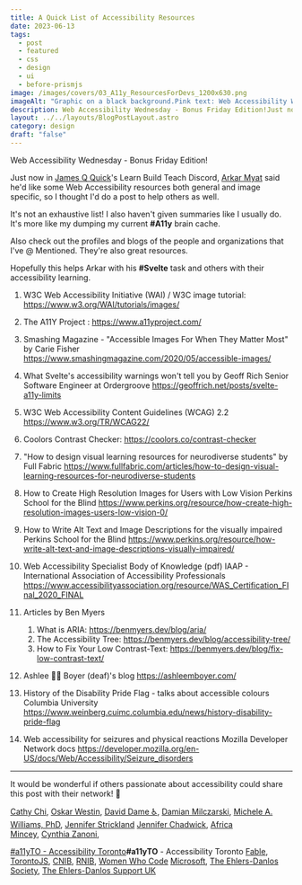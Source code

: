 ```yaml
---
title: A Quick List of Accessibility Resources
date: 2023-06-13
tags:
  - post
  - featured
  - css
  - design
  - ui
  - before-prismjs
image: /images/covers/03_A11y_ResourcesForDevs_1200x630.png
imageAlt: "Graphic on a black background.Pink text: Web Accessibility Wednesdayslaptop emoji + wheelchair emojiOrange text: A11y Resources for Devs!pink to orange gradient text: https://gingerkiwi.blog"
description: Web Accessibility Wednesday - Bonus Friday Edition!Just now in James Q Quick's Learn Build Teach Discord, Arkar Myat said he'd like some Web Accessibility resources both general and image specific, so I thought I'd do a post to help others as well.It's not an exhaustive list! I also haven't given summaries like I usually do. It's more like my dumping my current A11y brain cache.
layout: ../../layouts/BlogPostLayout.astro
category: design
draft: "false"
---
```

Web Accessibility Wednesday - Bonus Friday Edition!

Just now in [James Q Quick](https://www.linkedin.com/feed/#)'s Learn Build Teach Discord, [Arkar Myat](https://www.linkedin.com/feed/#) said he'd like some Web Accessibility resources both general and image specific, so I thought I'd do a post to help others as well.

It's not an exhaustive list! I also haven't given summaries like I usually do. It's more like my dumping my current **#A11y** brain cache.

Also check out the profiles and blogs of the people and organizations that I've @ Mentioned. They're also great resources.

  

Hopefully this helps Arkar with his **#Svelte** task and others with their accessibility learning.

1. W3C Web Accessibility Initiative (WAI) / W3C image tutorial:
https://www.w3.org/WAI/tutorials/images/

2. The A11Y Project :
https://www.a11yproject.com/

3.  Smashing Magazine - 
"Accessible Images For When They Matter Most"
by Carie Fisher
https://www.smashingmagazine.com/2020/05/accessible-images/

4. What Svelte's accessibility warnings won't tell you
by Geoff Rich Senior Software Engineer at Ordergroove
https://geoffrich.net/posts/svelte-a11y-limits

5. W3C Web Accessibility Content Guidelines (WCAG) 2.2
https://www.w3.org/TR/WCAG22/

6. Coolors Contrast Checker:
https://coolors.co/contrast-checker

7. "How to design visual learning resources for neurodiverse students"
 by Full Fabric
https://www.fullfabric.com/articles/how-to-design-visual-learning-resources-for-neurodiverse-students

8. How to Create High Resolution Images for Users with Low Vision
Perkins School for the Blind
https://www.perkins.org/resource/how-create-high-resolution-images-users-low-vision-0/

9. How to Write Alt Text and Image Descriptions for the visually impaired
Perkins School for the Blind
https://www.perkins.org/resource/how-write-alt-text-and-image-descriptions-visually-impaired/

10. Web Accessibility Specialist Body of Knowledge (pdf)
IAAP - International Association of Accessibility Professionals
https://www.accessibilityassociation.org/resource/WAS_Certification_FInal_2020_FINAL

11. Articles by Ben Myers
	1. What is ARIA: https://benmyers.dev/blog/aria/
	2. The Accessibility Tree: https://benmyers.dev/blog/accessibility-tree/
	3. How to Fix Your Low Contrast-Text: https://benmyers.dev/blog/fix-low-contrast-text/

12. Ashlee 🤟🏻 Boyer (deaf)'s blog 
https://ashleemboyer.com/

13. History of the Disability Pride Flag - talks about accessible colours
Columbia University
https://www.weinberg.cuimc.columbia.edu/news/history-disability-pride-flag

14. Web accessibility for seizures and physical reactions
Mozilla Developer Network docs
https://developer.mozilla.org/en-US/docs/Web/Accessibility/Seizure_disorders
___  
It would be wonderful if others passionate about accessibility could share this post with their network! 🙏


[Cathy Chi](https://www.linkedin.com/feed/#), [Oskar Westin](https://www.linkedin.com/feed/#), [David Dame ♿️](https://www.linkedin.com/feed/#), [Damian Milczarski](https://www.linkedin.com/feed/#), [Michele A. Williams, PhD](https://www.linkedin.com/feed/#), [Jennifer Strickland](https://www.linkedin.com/feed/#) [Jennifer Chadwick](https://www.linkedin.com/feed/#), [Africa Mincey](https://www.linkedin.com/feed/#), [Cynthia Zanoni](https://www.linkedin.com/feed/#),

[#a11yTO - Accessibility Toronto](https://www.linkedin.com/feed/#)**#a11yTO** - Accessibility Toronto [Fable](https://www.linkedin.com/feed/#), [TorontoJS](https://www.linkedin.com/feed/#), [CNIB](https://www.linkedin.com/feed/#), [RNIB](https://www.linkedin.com/feed/#), [Women Who Code](https://www.linkedin.com/feed/#) [Microsoft](https://www.linkedin.com/feed/#), [The Ehlers-Danlos Society](https://www.linkedin.com/feed/#), [The Ehlers-Danlos Support UK](https://www.linkedin.com/feed/#) 